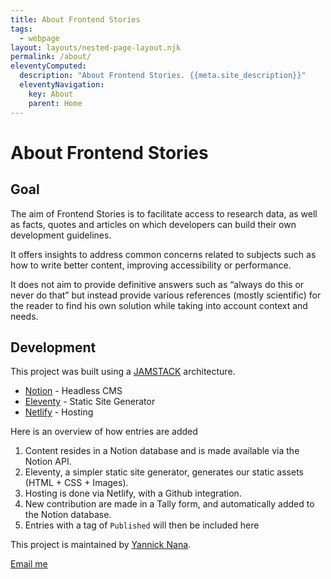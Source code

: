 ```yaml
---
title: About Frontend Stories
tags:
  - webpage
layout: layouts/nested-page-layout.njk
permalink: /about/
eleventyComputed:
  description: "About Frontend Stories. {{meta.site_description}}"
  eleventyNavigation:
    key: About
    parent: Home
---
```


# About Frontend Stories

## Goal

The aim of Frontend Stories is to facilitate access to research data, as well as facts, quotes and articles on which developers can build their own development guidelines.

It offers insights to address common concerns related to subjects such as how to write better content, improving accessibility or performance.

It does not aim to provide definitive answers such as “always do this or never do that” but instead provide various references (mostly scientific) for the reader to find his own solution while taking into account context and needs.

## Development


This project was built using a [JAMSTACK](https://jamstack.wtf/#what-is-jamstack) architecture.

- [Notion](https://notion.so/) - Headless CMS
- [Eleventy](https://www.11ty.dev/) - Static Site Generator
- [Netlify](https://www.netlify.com/) - Hosting

Here is an overview of how entries are added

1. Content resides in a Notion database and is made available via the Notion API.
2. Eleventy, a simpler static site generator, generates our static assets (HTML + CSS + Images).
3. Hosting is done via Netlify, with a Github integration.
4. New contribution are made in a Tally form, and automatically added to the Notion database.
5. Entries with a tag of `Published` will then be included here



This project is maintained by [Yannick Nana](https://yannicknana.fr). 

<a
  data-button="outline"
  data-props="x:center"
  href="mailto:{{ meta.author.email }}?subject=[FS Contribution] {{ story.name }}">
Email me</a>
